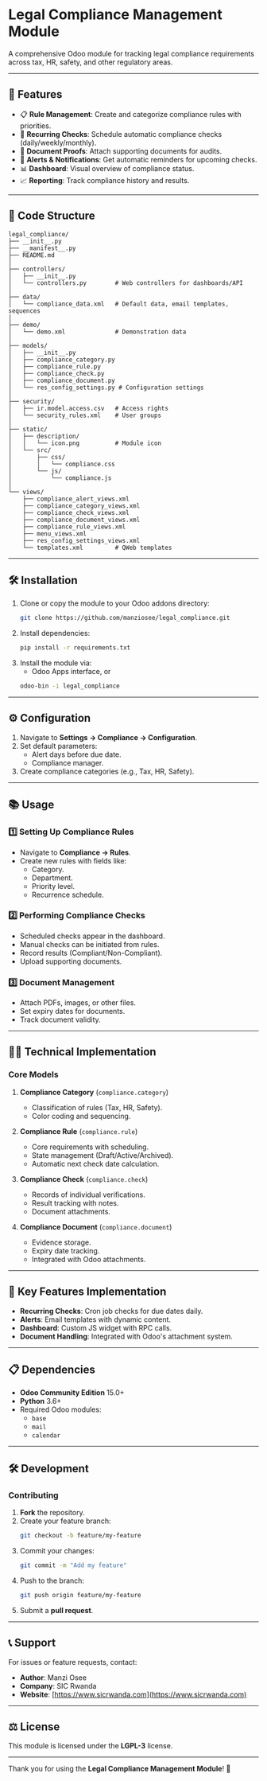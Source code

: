 # Legal Compliance Management Module



A comprehensive Odoo module for tracking legal compliance requirements across tax, HR, safety, and other regulatory areas.

---

## 🚀 Features

- 📋 **Rule Management**: Create and categorize compliance rules with priorities.
- 🔄 **Recurring Checks**: Schedule automatic compliance checks (daily/weekly/monthly).
- 📂 **Document Proofs**: Attach supporting documents for audits.
- 🔔 **Alerts & Notifications**: Get automatic reminders for upcoming checks.
- 📊 **Dashboard**: Visual overview of compliance status.
- 📈 **Reporting**: Track compliance history and results.

---

## 📂 Code Structure

```
legal_compliance/
├── __init__.py
├── __manifest__.py
├── README.md
│
├── controllers/
│   ├── __init__.py
│   └── controllers.py        # Web controllers for dashboards/API
│
├── data/
│   └── compliance_data.xml   # Default data, email templates, sequences
│
├── demo/
│   └── demo.xml              # Demonstration data
│
├── models/
│   ├── __init__.py
│   ├── compliance_category.py
│   ├── compliance_rule.py
│   ├── compliance_check.py
│   ├── compliance_document.py
│   └── res_config_settings.py # Configuration settings
│
├── security/
│   ├── ir.model.access.csv   # Access rights
│   └── security_rules.xml    # User groups
│
├── static/
│   ├── description/
│   │   └── icon.png          # Module icon
│   └── src/
│       ├── css/
│       │   └── compliance.css
│       └── js/
│           └── compliance.js
│
└── views/
    ├── compliance_alert_views.xml
    ├── compliance_category_views.xml
    ├── compliance_check_views.xml
    ├── compliance_document_views.xml
    ├── compliance_rule_views.xml
    ├── menu_views.xml
    ├── res_config_settings_views.xml
    └── templates.xml         # QWeb templates
```

---

## 🛠 Installation

1. Clone or copy the module to your Odoo addons directory:
   ```bash
   git clone https://github.com/manziosee/legal_compliance.git
   ```
2. Install dependencies:
   ```bash
   pip install -r requirements.txt
   ```
3. Install the module via:
   - Odoo Apps interface, or
   ```bash
   odoo-bin -i legal_compliance
   ```

---

## ⚙️ Configuration

1. Navigate to **Settings → Compliance → Configuration**.
2. Set default parameters:
   - Alert days before due date.
   - Compliance manager.
3. Create compliance categories (e.g., Tax, HR, Safety).

---

## 📚 Usage

### 1️⃣ Setting Up Compliance Rules
- Navigate to **Compliance → Rules**.
- Create new rules with fields like:
  - Category.
  - Department.
  - Priority level.
  - Recurrence schedule.

### 2️⃣ Performing Compliance Checks
- Scheduled checks appear in the dashboard.
- Manual checks can be initiated from rules.
- Record results (Compliant/Non-Compliant).
- Upload supporting documents.

### 3️⃣ Document Management
- Attach PDFs, images, or other files.
- Set expiry dates for documents.
- Track document validity.

---

## 🧑‍💻 Technical Implementation

### Core Models

1. **Compliance Category** (`compliance.category`)
   - Classification of rules (Tax, HR, Safety).
   - Color coding and sequencing.

2. **Compliance Rule** (`compliance.rule`)
   - Core requirements with scheduling.
   - State management (Draft/Active/Archived).
   - Automatic next check date calculation.

3. **Compliance Check** (`compliance.check`)
   - Records of individual verifications.
   - Result tracking with notes.
   - Document attachments.

4. **Compliance Document** (`compliance.document`)
   - Evidence storage.
   - Expiry date tracking.
   - Integrated with Odoo attachments.

---

## 🔑 Key Features Implementation

- **Recurring Checks**: Cron job checks for due dates daily.
- **Alerts**: Email templates with dynamic content.
- **Dashboard**: Custom JS widget with RPC calls.
- **Document Handling**: Integrated with Odoo's attachment system.

---

## 📋 Dependencies

- **Odoo Community Edition** 15.0+
- **Python** 3.6+
- Required Odoo modules:
  - `base`
  - `mail`
  - `calendar`

---

## 🛠 Development
### Contributing
1. **Fork** the repository.
2. Create your feature branch:
   ```bash
   git checkout -b feature/my-feature
   ```
3. Commit your changes:
   ```bash
   git commit -m "Add my feature"
   ```
4. Push to the branch:
   ```bash
   git push origin feature/my-feature
   ```
5. Submit a **pull request**.

---

## 📞 Support

For issues or feature requests, contact:
- **Author**: Manzi Osee
- **Company**: SIC Rwanda
- **Website**: [https://www.sicrwanda.com](https://www.sicrwanda.com)

---

## ⚖️ License

This module is licensed under the **LGPL-3** license.

---

Thank you for using the **Legal Compliance Management Module**! 🚀